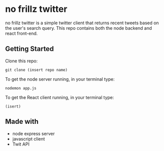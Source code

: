 # no frillz twitter

no frillz twitter is a simple twitter client that returns recent tweets based on the user's search query. This repo contains both the node backend and react front-end.

## Getting Started

Clone this repo:

`git clone (insert repo name)`

To get the node server running, in your terminal type:

`nodemon app.js`

To get the React client running, in your terminal type:

` (isert) `


## Made with
- node express server
- javascript client
- Twit API
